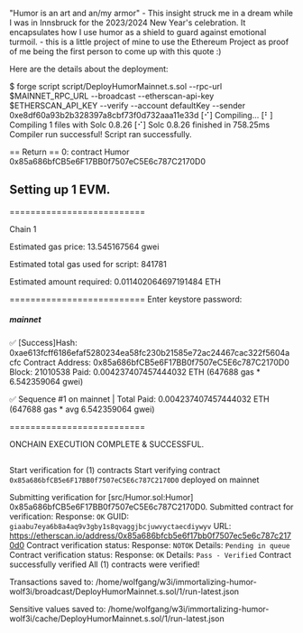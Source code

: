 "Humor is an art and an/my armor" - This insight struck me in a dream while I was in Innsbruck for the 2023/2024 New Year's celebration. It encapsulates how I use humor as a shield to guard against emotional turmoil. - this is a little project of mine to use the Ethereum Project as proof of me being the first person to come up with this quote :)


Here are the details about the deployment:

$ forge script script/DeployHumorMainnet.s.sol --rpc-url $MAINNET_RPC_URL --broadcast --etherscan-api-key $ETHERSCAN_API_KEY --verify --account defaultKey --sender 0xe8df60a93b2b328397a8cbf73f0d732aaa11e33d
[⠊] Compiling...
[⠃] Compiling 1 files with Solc 0.8.26
[⠊] Solc 0.8.26 finished in 758.25ms
Compiler run successful!
Script ran successfully.

== Return ==
0: contract Humor 0x85a686bfCB5e6F17BB0f7507eC5E6c787C2170D0

## Setting up 1 EVM.

==========================

Chain 1

Estimated gas price: 13.545167564 gwei

Estimated total gas used for script: 841781

Estimated amount required: 0.011402064697191484 ETH

==========================
Enter keystore password:

##### mainnet

✅ [Success]Hash: 0xae613fcff6186efaf5280234ea58fc230b21585e72ac24467cac322f5604acfc
Contract Address: 0x85a686bfCB5e6F17BB0f7507eC5E6c787C2170D0
Block: 21010538
Paid: 0.004237407457444032 ETH (647688 gas \* 6.542359064 gwei)

✅ Sequence #1 on mainnet | Total Paid: 0.004237407457444032 ETH (647688 gas \* avg 6.542359064 gwei)

==========================

ONCHAIN EXECUTION COMPLETE & SUCCESSFUL.

##

Start verification for (1) contracts
Start verifying contract `0x85a686bfCB5e6F17BB0f7507eC5E6c787C2170D0` deployed on mainnet

Submitting verification for [src/Humor.sol:Humor] 0x85a686bfCB5e6F17BB0f7507eC5E6c787C2170D0.
Submitted contract for verification:
Response: `OK`
GUID: `giaabu7eya6b8a4aq9v3gby1s8qvaggjbcjuwvyctaecdiywyv`
URL: https://etherscan.io/address/0x85a686bfcb5e6f17bb0f7507ec5e6c787c2170d0
Contract verification status:
Response: `NOTOK`
Details: `Pending in queue`
Contract verification status:
Response: `OK`
Details: `Pass - Verified`
Contract successfully verified
All (1) contracts were verified!

Transactions saved to: /home/wolfgang/w3i/immortalizing-humor-wolf3i/broadcast/DeployHumorMainnet.s.sol/1/run-latest.json

Sensitive values saved to: /home/wolfgang/w3i/immortalizing-humor-wolf3i/cache/DeployHumorMainnet.s.sol/1/run-latest.json
